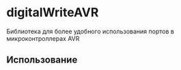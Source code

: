 # digitalWriteAVR
Библиотека для более удобного использования портов в микроконтроллерах AVR

## Использование
